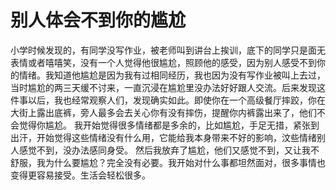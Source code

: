 # 别人体会不到你的尴尬

小学时候发现的，有同学没写作业，被老师叫到讲台上挨训，底下的同学只是面无表情或者嘻嘻笑，没有一个人觉得他很尴尬，照顾他的感受，因为别人感受不到你的情绪。我知道他尴尬是因为我有过相同经历，我也因为没有写作业被叫上去过，当时尴尬的两三天缓不讨来，一直沉浸在尴尬里没办法好好跟人交流。后来发现这件事以后，我也经常观察人们，发现确实如此。即使你在一个高级餐厅摔跤，你在大街上露出底裤，旁人最多会去关心你有没有摔伤，提醒你内裤露出来了，他们不会觉得你尴尬。
我开始觉得很多情绪都是多余的，比如尴尬，手足无措，紧张到出汗，开始觉得这些情绪没有什么用，它能给我本身带来不好的影响，汶些情绪别人感觉不到，没办法感同身受。
然后我放弃了尴尬，他们又感觉不到，又让我不舒服，我为什么要尴尬？完全没有必要。我开始对什么事都坦然面对，很多事情也变得更容易接受。生活会轻松很多。

